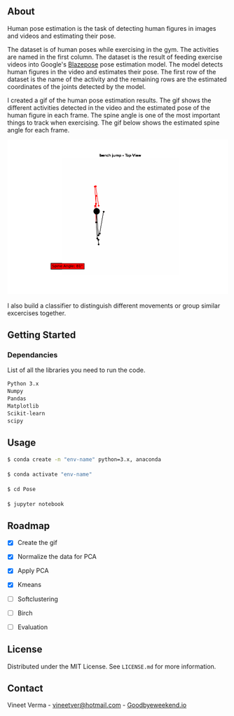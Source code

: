 ## About

Human pose estimation is the task of detecting human figures in images and videos and estimating their pose.

The dataset is of human poses while exercising in the gym. The activities are named in the first column. The dataset is the result of feeding exercise videos into Google's [Blazepose](https://ai.googleblog.com/2020/08/on-device-real-time-body-posetracking.html) pose estimation model. The model detects human figures in the video and estimates their pose. The first row of the dataset is the name of the activity and the remaining rows are the estimated coordinates of the joints detected by the model.

I created a gif of the human pose estimation results. The gif shows the different activities detected in the video and the estimated pose of the human figure in each frame. The spine angle is one of the most important things to track when exercising. The gif below shows the estimated spine angle for each frame.

![Gif](https://github.com/vineetver/Pose/blob/main/bench%20jump.gif)

I also build a classifier to distinguish different movements or group similar excercises together.

## Getting Started

### Dependancies

List of all the libraries you need to run the code.

  ```sh
  Python 3.x
  Numpy
  Pandas
  Matplotlib
  Scikit-learn
  scipy
  ```


<!-- USAGE EXAMPLES -->
## Usage

  ```sh
  $ conda create -n "env-name" python=3.x, anaconda
 
  $ conda activate "env-name"
  
  $ cd Pose
  
  $ jupyter notebook
  ```

## Roadmap

- [x] Create the gif
- [x] Normalize the data for PCA
- [x] Apply PCA
- [x] Kmeans
- [ ] Softclustering
- [ ] Birch
- [ ] Evaluation


## License

Distributed under the MIT License. See `LICENSE.md` for more information.


## Contact

Vineet Verma - vineetver@hotmail.com - [Goodbyeweekend.io](https://www.goodbyeweekend.io/)

